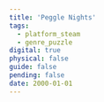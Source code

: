 ```yaml
---
title: 'Peggle Nights'
tags:
  - platform_steam
  - genre_puzzle
digital: true
physical: false
guide: false
pending: false
date: 2000-01-01
---
```

